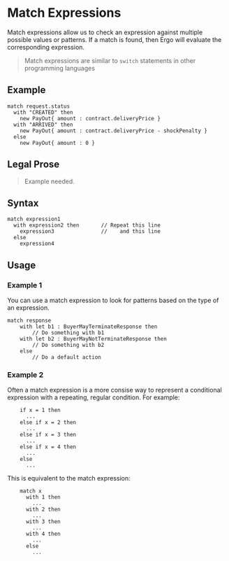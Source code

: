 Match Expressions
=================

Match expressions allow us to check an expression against multiple
possible values or patterns. If a match is found, then Ergo will
evaluate the corresponding expression.

> Match expressions are similar to `switch` statements in other
> programming languages

Example
-------

``` {.sourceCode .js}
match request.status
  with "CREATED" then
    new PayOut{ amount : contract.deliveryPrice }
  with "ARRIVED" then
    new PayOut{ amount : contract.deliveryPrice - shockPenalty }
  else
    new PayOut{ amount : 0 }
```

Legal Prose
-----------

> Example needed.

Syntax
------

``` {.sourceCode .js}
match expression1        
  with expression2 then       // Repeat this line
    expression3               //    and this line
  else
    expression4         
```

Usage
-----

### Example 1

You can use a match expression to look for patterns based on the type of
an expression.

``` {.sourceCode .js}
match response
    with let b1 : BuyerMayTerminateResponse then
        // Do something with b1
    with let b2 : BuyerMayNotTerminateResponse then
        // Do something with b2
    else
        // Do a default action
```

### Example 2

Often a match expression is a more consise way to represent a
conditional expression with a repeating, regular condition. For example:

```
    if x = 1 then
      ...
    else if x = 2 then
      ...
    else if x = 3 then
      ...
    else if x = 4 then
      ...
    else
      ...
```

This is equivalent to the match expression:

```
    match x
      with 1 then
        ...
      with 2 then
        ...
      with 3 then
        ...
      with 4 then
        ...
      else
        ...
```